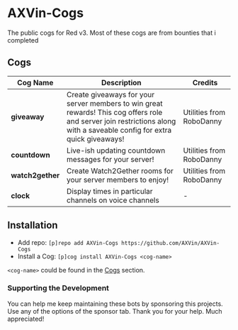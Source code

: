 # AXVin-Cogs
The public cogs for Red v3. Most of these cogs are from bounties that i completed

## Cogs
| Cog Name | Description | Credits |
| -------- | ----------- | ------- |
| **giveaway** | Create giveaways for your server members to win great rewards! This cog offers role and server join restrictions along with a saveable config for extra quick giveaways! | Utilities from RoboDanny |
| **countdown** | Live-ish updating countdown messages for your server! | Utilities from RoboDanny |
| **watch2gether** | Create Watch2Gether rooms for your server members to enjoy! | Utilities from RoboDanny |
| **clock** | Display times in particular channels on voice channels | - |


## Installation
* Add repo: `[p]repo add AXVin-Cogs https://github.com/AXVin/AXVin-Cogs`
* Install a Cog: `[p]cog install AXVin-Cogs <cog-name>`

`<cog-name>` could be found in the [Cogs](#cogs) section.


### Supporting the Development
You can help me keep maintaining these bots by sponsoring this projects.
Use any of the options of the sponsor tab. Thank you for your help. Much appreciated!
